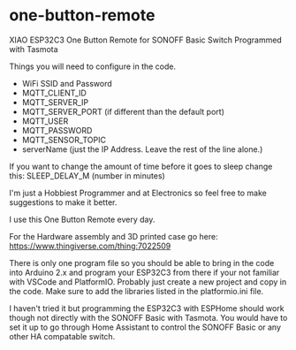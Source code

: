 # one-button-remote
XIAO ESP32C3 One Button Remote for SONOFF Basic Switch Programmed with Tasmota

Things you will need to configure in the code.
- WiFi SSID and Password
- MQTT_CLIENT_ID
- MQTT_SERVER_IP
- MQTT_SERVER_PORT (if different than the default port)
- MQTT_USER
- MQTT_PASSWORD
- MQTT_SENSOR_TOPIC
- serverName (just the IP Address. Leave the rest of the line alone.)

If you want to change the amount of time before it goes to sleep change this: SLEEP_DELAY_M (number in minutes)

I'm just a Hobbiest Programmer and at Electronics so feel free to make suggestions to make it better.

I use this One Button Remote every day.

For the Hardware assembly and 3D printed case go here: https://www.thingiverse.com/thing:7022509

There is only one program file so you should be able to bring in the code into Arduino 2.x and program your ESP32C3 from there if your not familiar with VSCode and PlatformIO. Probably just create a new project and copy in the code. Make sure to add the libraries listed in the platformio.ini file.

I haven't tried it but programming the ESP32C3 with ESPHome should work though not directly with the SONOFF Basic with Tasmota.
You would have to set it up to go through Home Assistant to control the SONOFF Basic or any other HA compatable switch.